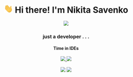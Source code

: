 <div align="center">
    <div>
    	<h1>
      <!--  <div id="badges">
              <a href="your-linkedin-URL">
                <img src="https://img.shields.io/badge/LinkedIn-blue?style=for-the-badge&logo=linkedin&logoColor=white" alt="LinkedIn Badge"/>
              </a>
              <a href="your-youtube-URL">
                <img src="https://img.shields.io/badge/YouTube-red?style=for-the-badge&logo=youtube&logoColor=white" alt="Youtube Badge"/>
              </a>
              <a href="your-twitter-URL">
                <img src="https://img.shields.io/badge/Twitter-blue?style=for-the-badge&logo=twitter&logoColor=white" alt="Twitter Badge"/>
              </a>
            </div> -->
            <img src="./assets/hi.gif" width="30px"> Hi there! I'm Nikita Savenko
        </h1>
        <img height="18" src="https://komarev.com/ghpvc/?username=Nikitosiki&label=Views&color=2081c1&style=flat-square" />        
        <h3>
          just a developer . . .
        </h3>
        <h4>Time in IDEs</h4>
        <a href="https://wakatime.com/@Nikitosik"><img src="https://wakatime.com/badge/user/03db0c51-52db-4ff9-a00f-0ff44c1f0d2e.svg"> <img src="https://img.shields.io/badge/(since 3th September 2023)-blue" /></a>
    </div>
    <div>
        <br/>
        <div>
            <img height="200" src="https://github-profile-summary-cards.vercel.app/api/cards/stats?username=Nikitosiki&theme=react&hide_border=true&include_all_commits=true&count_private=false&layout=compact"/>
            <img height="200" src="https://github-readme-stats.vercel.app/api/top-langs/?username=Nikitosiki&theme=react&hide_border=true&include_all_commits=true&count_private=false&layout=compact"/>
        </div>
 <!--  <br/>
       <img src="https://github-profile-summary-cards.vercel.app/api/cards/profile-details?username=Nikitosiki&theme=buefy"/> -->
    </div>
</div>
 <!--  <div align="left">
    <br/>
    <br/>
    <h1></h1>
    <strong>About me... <a href="https://dev-by-nikita.netlify.app/">https://dev-by-nikita.netlify.app</a></strong>  (In the future)
</div>
</div> -->

